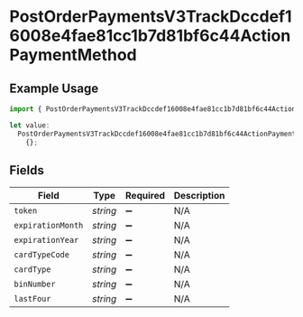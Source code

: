 # PostOrderPaymentsV3TrackDccdef16008e4fae81cc1b7d81bf6c44ActionPaymentMethod

## Example Usage

```typescript
import { PostOrderPaymentsV3TrackDccdef16008e4fae81cc1b7d81bf6c44ActionPaymentMethod } from "@dhaba/safepay-ts/models/operations";

let value:
  PostOrderPaymentsV3TrackDccdef16008e4fae81cc1b7d81bf6c44ActionPaymentMethod =
    {};
```

## Fields

| Field              | Type               | Required           | Description        |
| ------------------ | ------------------ | ------------------ | ------------------ |
| `token`            | *string*           | :heavy_minus_sign: | N/A                |
| `expirationMonth`  | *string*           | :heavy_minus_sign: | N/A                |
| `expirationYear`   | *string*           | :heavy_minus_sign: | N/A                |
| `cardTypeCode`     | *string*           | :heavy_minus_sign: | N/A                |
| `cardType`         | *string*           | :heavy_minus_sign: | N/A                |
| `binNumber`        | *string*           | :heavy_minus_sign: | N/A                |
| `lastFour`         | *string*           | :heavy_minus_sign: | N/A                |